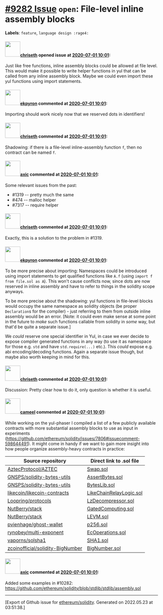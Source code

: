 # [\#9282 Issue](https://github.com/ethereum/solidity/issues/9282) `open`: File-level inline assembly blocks
**Labels**: `feature`, `language design :rage4:`


#### <img src="https://avatars.githubusercontent.com/u/9073706?v=4" width="50">[chriseth](https://github.com/chriseth) opened issue at [2020-07-01 10:01](https://github.com/ethereum/solidity/issues/9282):

Just like free functions, inline assembly blocks could be allowed at file level. This would make it possible to write helper functions in yul that can be called from any inline assembly block. Maybe we could even import these yul functions using import statements.

#### <img src="https://avatars.githubusercontent.com/u/1347491?v=4" width="50">[ekpyron](https://github.com/ekpyron) commented at [2020-07-01 10:01](https://github.com/ethereum/solidity/issues/9282#issuecomment-653476802):

Importing should work nicely now that we reserved dots in identifiers!

#### <img src="https://avatars.githubusercontent.com/u/9073706?v=4" width="50">[chriseth](https://github.com/chriseth) commented at [2020-07-01 10:01](https://github.com/ethereum/solidity/issues/9282#issuecomment-655571326):

Shadowing: if there is a file-level inline-assembly function `f`, then no contract can be named `f`.

#### <img src="https://avatars.githubusercontent.com/u/20340?v=4" width="50">[axic](https://github.com/axic) commented at [2020-07-01 10:01](https://github.com/ethereum/solidity/issues/9282#issuecomment-655576263):

Some relevant issues from the past:
- #1319 -- pretty much the same
- #474 -- malloc helper
- #7317 -- require helper

#### <img src="https://avatars.githubusercontent.com/u/9073706?v=4" width="50">[chriseth](https://github.com/chriseth) commented at [2020-07-01 10:01](https://github.com/ethereum/solidity/issues/9282#issuecomment-655576865):

Exactly, this is a solution to the problem in #1319.

#### <img src="https://avatars.githubusercontent.com/u/1347491?v=4" width="50">[ekpyron](https://github.com/ekpyron) commented at [2020-07-01 10:01](https://github.com/ethereum/solidity/issues/9282#issuecomment-655582276):

To be more precise about importing: Namespaces could be introduced using import statements to get qualified functions like ``A.f`` (using ``import f from file.sol as A``). This won't cause conflicts now, since dots are now reserved in inline assembly and have to refer to things in the solidity scope anyways.

To be more precise about the shadowing: yul functions in file-level blocks would occupy the same namespace as solidity objects (be proper ``Declaration``s for the compiler) - just referring to them from outside inline assembly would be an error.
[Note: it could even make sense at some point in the future to *make* such functions callable from solidity in *some* way, but that'd be quite a separate issue.]

We *could* reserve one special identifier in Yul, in case we ever decide to expose compiler generated functions in any way (to use it as namespace for those e.g. ``std`` and have ``std.require(...)`` etc.). This *could* expose e.g. abi encoding/decoding functions. Again a separate issue though, but maybe also worth keeping in mind for this.

#### <img src="https://avatars.githubusercontent.com/u/9073706?v=4" width="50">[chriseth](https://github.com/chriseth) commented at [2020-07-01 10:01](https://github.com/ethereum/solidity/issues/9282#issuecomment-685747845):

Discussion: Pretty clear how to do it, only question is whether it is useful.

#### <img src="https://avatars.githubusercontent.com/u/137030?v=4" width="50">[cameel](https://github.com/cameel) commented at [2020-07-01 10:01](https://github.com/ethereum/solidity/issues/9282#issuecomment-685753331):

While working on the yul-phaser I compiled a list of a few publicly available contracts with more substantial assembly blocks to use as input in experiments (https://github.com/ethereum/solidity/issues/7806#issuecomment-598644491). It might come in handy if we want to gain more insight into how people organize assembly-heavy contracts in practice:

| Source repository                                                                       | Direct link to .sol file                                                                                                                                                                       |
|-----------------------------------------------------------------------------------------|---------------------------------------------------------------------------------------------------------------------------------------------------------------------------------|
| [AztecProtocol/AZTEC](https://github.com/AztecProtocol/AZTEC)                           | [Swap.sol](https://raw.githubusercontent.com/AztecProtocol/AZTEC/7eed9ba3f59b7b8641fcc97c77f03dcdeac37151/packages/protocol/contracts/ACE/validators/swap/Swap.sol)             |
| [GNSPS/solidity-bytes-utils](https://github.com/GNSPS/solidity-bytes-utils)             | [AssertBytes.sol](https://raw.githubusercontent.com/GNSPS/solidity-bytes-utils/b1b22d1e9c4de64defb811f4c65a391630f220d7/contracts/AssertBytes.sol)                              |
| [GNSPS/solidity-bytes-utils](https://github.com/GNSPS/solidity-bytes-utils)             | [BytesLib.sol](https://raw.githubusercontent.com/GNSPS/solidity-bytes-utils/b1b22d1e9c4de64defb811f4c65a391630f220d7/contracts/BytesLib.sol)                                    |
| [likecoin/likecoin-contracts](https://github.com/likecoin/likecoin-contracts)           | [LikeChainRelayLogic.sol](https://raw.githubusercontent.com/likecoin/likecoin-contracts/b6bc77f867457f4305050cb96e110a00432f9a2c/likechain-contracts/LikeChainRelayLogic.sol)   |
| [Loopring/protocols](https://github.com/Loopring/protocols)                             | [LzDecompressor.sol](https://raw.githubusercontent.com/Loopring/protocols/925b2a82bb97c1bcc5d52d8d96fb02a91d9afe3c/packages/loopring_v4/contracts/impl/LzDecompressor.sol)      |
| [NutBerry/stack](https://github.com/NutBerry/stack)                                     | [GatedComputing.sol](https://raw.githubusercontent.com/NutBerry/stack/0c9a9858547b76b54a2e0b4b0d51bd12aeefac91/contracts/GatedComputing.sol)                                    |
| [NutBerry/stack](https://github.com/NutBerry/stack)                                     | [LEVM.sol](https://raw.githubusercontent.com/NutBerry/stack/0c9a9858547b76b54a2e0b4b0d51bd12aeefac91/contracts/LEVM.sol)                                                        |
| [pvienhage/ghost-wallet](https://github.com/pvienhage/ghost-wallet)                     | [p256.sol](https://raw.githubusercontent.com/pvienhage/ghost-wallet/7eed3ee3cfb5bc29f6d958ff2900ea7a312a62ca/contracts/p256.sol)                                                |
| [rynobey/multi-exponent](https://github.com/rynobey/multi-exponent)                     | [EcOperations.sol](https://raw.githubusercontent.com/rynobey/multi-exponent/987c26b4897ef6f7dbd7fa546801be865f4b07ee/contracts/EcOperations.sol)                                |
| [vaporns/solsha1](https://github.com/vaporns/solsha1)                                   | [SHA1.sol](https://raw.githubusercontent.com/vaporns/solsha1/440c8d9930b27a01859e072bc8f5ecd7d7e74c2c/contracts/SHA1.sol)                                                       |
| [zcoinofficial/solidity-BigNumber](https://github.com/zcoinofficial/solidity-BigNumber) | [BigNumber.sol](https://raw.githubusercontent.com/zcoinofficial/solidity-BigNumber/db0d6d298cee2d8974cb6ffa76659d96f3454150/contracts/BigNumber.sol)                            |

#### <img src="https://avatars.githubusercontent.com/u/20340?v=4" width="50">[axic](https://github.com/axic) commented at [2020-07-01 10:01](https://github.com/ethereum/solidity/issues/9282#issuecomment-726395133):

Added some examples in #10282: https://github.com/ethereum/solidity/blob/stdlib/stdlib/assembly.sol


-------------------------------------------------------------------------------



[Export of Github issue for [ethereum/solidity](https://github.com/ethereum/solidity). Generated on 2022.05.23 at 03:51:38.]
